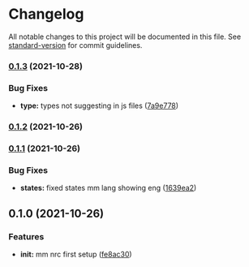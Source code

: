 # Changelog

All notable changes to this project will be documented in this file. See [standard-version](https://github.com/conventional-changelog/standard-version) for commit guidelines.

### [0.1.3](https://github.com/wai-lin/mm-nrc/compare/v0.1.2...v0.1.3) (2021-10-28)


### Bug Fixes

* **type:** types not suggesting in js files ([7a9e778](https://github.com/wai-lin/mm-nrc/commit/7a9e7787521ba5a4b2da2734b49d766c0b99d76f))

### [0.1.2](https://github.com/wai-lin/mm-nrc/compare/v0.1.1...v0.1.2) (2021-10-26)

### [0.1.1](https://github.com/wai-lin/mm-nrc/compare/v0.1.0...v0.1.1) (2021-10-26)


### Bug Fixes

* **states:** fixed states mm lang showing eng ([1639ea2](https://github.com/wai-lin/mm-nrc/commit/1639ea278427b69d3e04a7b6a1d6873410780ec1))

## 0.1.0 (2021-10-26)


### Features

* **init:** mm nrc first setup ([fe8ac30](https://github.com/wai-lin/mm-nrc/commit/fe8ac3095a2390b276c730c366c33f7ca8c431f1))
